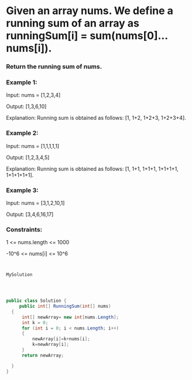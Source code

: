 # Given an array nums. We define a running sum of an array as runningSum[i] = sum(nums[0]…nums[i]).

### Return the running sum of nums.

 

### Example 1:

Input: nums = [1,2,3,4]

Output: [1,3,6,10]

Explanation: Running sum is obtained as follows: [1, 1+2, 1+2+3, 1+2+3+4].

### Example 2:

Input: nums = [1,1,1,1,1]

Output: [1,2,3,4,5]

Explanation: Running sum is obtained as follows: [1, 1+1, 1+1+1, 1+1+1+1, 1+1+1+1+1].

### Example 3:


Input: nums = [3,1,2,10,1]

Output: [3,4,6,16,17]
 

### Constraints:

1 <= nums.length <= 1000

-10^6 <= nums[i] <= 10^6

``` csharp


MySolution




public class Solution {
     public int[] RunningSum(int[] nums)
  {
      int[] newArray= new int[nums.Length];
      int k = 0;
      for (int i = 0; i < nums.Length; i++)
      {
          newArray[i]=k+nums[i];
          k=newArray[i];
      }
      return newArray;

  }
}
